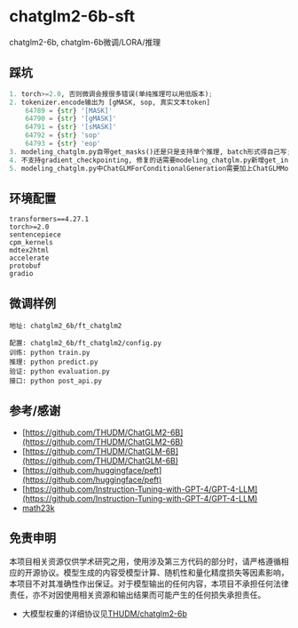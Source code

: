 # chatglm2-6b-sft
chatglm2-6b, chatglm-6b微调/LORA/推理

## 踩坑
```python
1. torch>=2.0, 否则微调会报很多错误(单纯推理可以用低版本);
2. tokenizer.encode输出为 [gMASK, sop, 真实文本token]
    64789 = {str} '[MASK]'
    64790 = {str} '[gMASK]'
    64791 = {str} '[sMASK]'
    64792 = {str} 'sop'
    64793 = {str} 'eop'
3. modeling_chatglm.py自带get_masks()还是只是支持单个推理, batch形式得自己写;
4. 不支持gradient_checkpointing, 修复的话需要modeling_chatglm.py新增get_input_embeddings, set_input_embeddings;
5. modeling_chatglm.py中ChatGLMForConditionalGeneration需要加上ChatGLMModel的full_attention_mask(实际使用, 数据预处理传参, 而不是attention_mask)；
```

## 环境配置
```shell
transformers==4.27.1
torch>=2.0
sentencepiece
cpm_kernels
mdtex2html
accelerate
protobuf
gradio
```

## 微调样例
```shell
地址: chatglm2_6b/ft_chatglm2

配置: chatglm2_6b/ft_chatglm2/config.py
训练: python train.py
推理: python predict.py
验证: python evaluation.py
接口: python post_api.py
```


## 参考/感谢
 - [https://github.com/THUDM/ChatGLM2-6B](https://github.com/THUDM/ChatGLM2-6B)
 - [https://github.com/THUDM/ChatGLM-6B](https://github.com/THUDM/ChatGLM-6B)
 - [https://github.com/huggingface/peft](https://github.com/huggingface/peft)
 - [https://github.com/Instruction-Tuning-with-GPT-4/GPT-4-LLM](https://github.com/Instruction-Tuning-with-GPT-4/GPT-4-LLM)
 - [math23k](https://aclanthology.org/D17-1088)

## 免责申明
本项目相关资源仅供学术研究之用，使用涉及第三方代码的部分时，请严格遵循相应的开源协议。模型生成的内容受模型计算、随机性和量化精度损失等因素影响，本项目不对其准确性作出保证。对于模型输出的任何内容，本项目不承担任何法律责任，亦不对因使用相关资源和输出结果而可能产生的任何损失承担责任。
 - 大模型权重的详细协议见[THUDM/chatglm2-6b](https://github.com/THUDM/ChatGLM2-6B)
